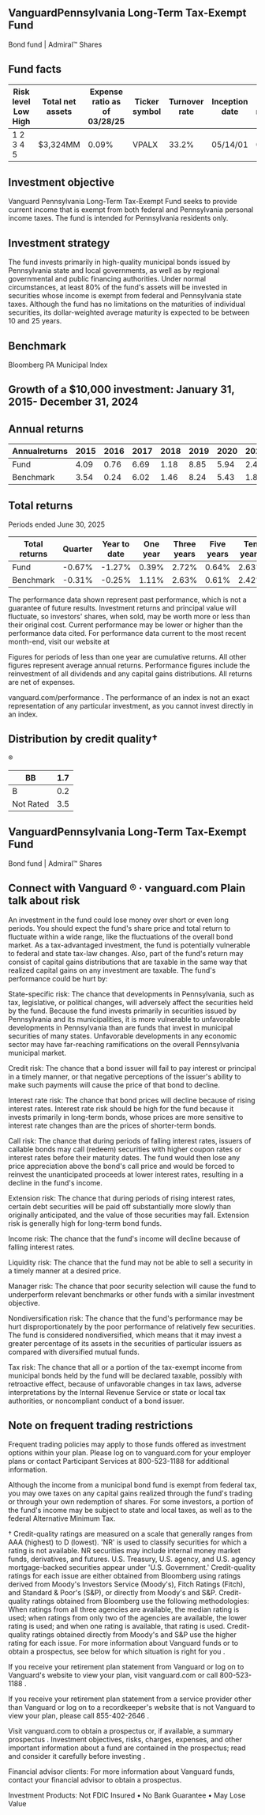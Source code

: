 ## VanguardPennsylvania Long-Term Tax-Exempt Fund

Bond fund | Admiral™ Shares

## Fund facts

| Risk level Low High   | Total net assets   | Expense ratio as of 03/28/25   | Ticker symbol   | Turnover rate   | Inception date   |   Fund number |
|-----------------------|--------------------|--------------------------------|-----------------|-----------------|------------------|---------------|
| 1 2 3 4 5             | $3,324MM           | 0.09%                          | VPALX           | 33.2%           | 05/14/01         |          0577 |

## Investment objective

Vanguard Pennsylvania Long-Term Tax-Exempt Fund seeks to provide current income that is exempt from both federal and Pennsylvania personal income taxes. The fund is intended for Pennsylvania residents only.

## Investment strategy

The fund invests primarily in high-quality municipal bonds issued by Pennsylvania state and local governments, as well as by regional governmental and public financing authorities. Under normal circumstances, at least 80% of the fund's assets will be invested in securities whose income is exempt from federal and Pennsylvania state taxes. Although the fund has no limitations on the maturities of individual securities, its dollar-weighted average maturity is expected to be between 10 and 25 years.

## Benchmark

Bloomberg PA Municipal Index

## Growth of a $10,000 investment:  January 31, 2015-  December 31, 2024

<!-- image -->

## Annual returns

<!-- image -->

| Annualreturns   |   2015 |   2016 |   2017 |   2018 |   2019 |   2020 |   2021 |   2022 |   2023 |   2024 |
|-----------------|--------|--------|--------|--------|--------|--------|--------|--------|--------|--------|
| Fund            |   4.09 |   0.76 |   6.69 |   1.18 |   8.85 |   5.94 |   2.49 | -10.13 |   7.33 |   2.06 |
| Benchmark       |   3.54 |   0.24 |   6.02 |   1.46 |   8.24 |   5.43 |   1.85 |  -9.05 |   6.65 |   1.31 |

## Total returns

Periods ended June 30, 2025

| Total returns   | Quarter   | Year to date   | One year   | Three years   | Five years   | Ten years   |
|-----------------|-----------|----------------|------------|---------------|--------------|-------------|
| Fund            | -0.67%    | -1.27%         | 0.39%      | 2.72%         | 0.64%        | 2.63%       |
| Benchmark       | -0.31%    | -0.25%         | 1.11%      | 2.63%         | 0.61%        | 2.42%       |

The performance data shown represent past performance, which is not a guarantee of future results. Investment returns and principal value will fluctuate, so investors' shares, when sold, may be worth more or less than their original cost. Current performance may be lower or higher than the performance data cited. For performance data current to the most recent month-end, visit our website at

Figures for periods of less than one year are cumulative returns. All other figures represent average annual returns. Performance figures include the reinvestment of all dividends and any capital gains distributions. All returns are net of expenses.

vanguard.com/performance  . The performance of an index is not an exact representation of any particular investment, as you cannot invest directly in an index.

## Distribution by credit quality†

<!-- image -->

®

<!-- image -->

| BB        |   1.7 |
|-----------|-------|
| B         |   0.2 |
| Not Rated |   3.5 |

## VanguardPennsylvania Long-Term Tax-Exempt Fund

Bond fund | Admiral™ Shares

## Connect with Vanguard   ® ·    vanguard.com Plain talk about risk

An investment in the fund could lose money over short or even long periods. You should expect the fund's share price and total return to fluctuate within a wide range, like the fluctuations of the overall bond market. As a tax-advantaged investment, the fund is potentially vulnerable to federal and state tax-law changes. Also, part of the fund's return may consist of capital gains distributions that are taxable in the same way that realized capital gains on any investment are taxable. The fund's performance could be hurt by:

State-specific risk: The chance that developments in Pennsylvania, such as tax, legislative, or political changes, will adversely affect the securities held by the fund. Because the fund invests primarily in securities issued by Pennsylvania and its municipalities, it is more vulnerable to unfavorable developments in Pennsylvania than are funds that invest in municipal securities of many states. Unfavorable developments in any economic sector may have far-reaching ramifications on the overall Pennsylvania municipal market.

Credit risk: The chance that a bond issuer will fail to pay interest or principal in a timely manner, or that negative perceptions of the issuer's ability to make such payments will cause the price of that bond to decline.

Interest rate risk: The chance that bond prices will decline because of rising interest rates. Interest rate risk should be high for the fund because it invests primarily in long-term bonds, whose prices are more sensitive to interest rate changes than are the prices of shorter-term bonds.

Call risk: The chance that during periods of falling interest rates, issuers of callable bonds may call (redeem) securities with higher coupon rates or interest rates before their maturity dates. The fund would then lose any price appreciation above the bond's call price and would be forced to reinvest the unanticipated proceeds at lower interest rates, resulting in a decline in the fund's income.

Extension risk: The chance that during periods of rising interest rates, certain debt securities will be paid off substantially more slowly than originally anticipated, and the value of those securities may fall. Extension risk is generally high for long-term bond funds.

Income risk: The chance that the fund's income will decline because of falling interest rates.

Liquidity risk: The chance that the fund may not be able to sell a security in a timely manner at a desired price.

Manager risk: The chance that poor security selection will cause the fund to underperform relevant benchmarks or other funds with a similar investment objective.

Nondiversification risk: The chance that the fund's performance may be hurt disproportionately by the poor performance of relatively few securities. The fund is considered nondiversified, which means that it may invest a greater percentage of its assets in the securities of particular issuers as compared with diversified mutual funds.

Tax risk: The chance that all or a portion of the tax-exempt income from municipal bonds held by the fund will be declared taxable, possibly with retroactive effect, because of unfavorable changes in tax laws, adverse interpretations by the Internal Revenue Service or state or local tax authorities, or noncompliant conduct of a bond issuer.

## Note on frequent trading restrictions

Frequent trading policies may apply to those funds offered as investment options within your plan. Please log on to   vanguard.com for your employer plans or contact Participant Services at 800-523-1188 for additional information.

Although the income from a municipal bond fund is exempt from federal tax, you may owe taxes on any capital gains realized through the fund's trading or through your own redemption of shares. For some investors, a portion of the fund's income may be subject to state and local taxes, as well as to the federal Alternative Minimum Tax.

† Credit-quality ratings are measured on a scale that generally ranges from AAA (highest) to D (lowest). 'NR' is used to classify securities for which a rating is not available. NR securities may include internal money market funds, derivatives, and futures. U.S. Treasury, U.S. agency, and U.S. agency mortgage-backed securities appear under 'U.S. Government.' Credit-quality ratings for each issue are either obtained from Bloomberg using ratings derived from Moody's Investors Service (Moody's), Fitch Ratings (Fitch), and Standard &amp; Poor's (S&amp;P), or directly from Moody's and S&amp;P. Credit-quality ratings obtained from Bloomberg use the following methodologies: When ratings from all three agencies are available, the median rating is used; when ratings from only two of the agencies are available, the lower rating is used; and when one rating is available, that rating is used. Credit-quality ratings obtained directly from Moody's and S&amp;P use the higher rating for each issue. For more information about Vanguard funds or to obtain a prospectus, see below for which situation is right for you .

If you receive your retirement plan statement from Vanguard or log on to Vanguard's website to view your plan, visit vanguard.com or call 800-523-1188 .

If you receive your retirement plan statement from a service provider other than Vanguard or log on to a recordkeeper's website that is not Vanguard to view your plan, please call 855-402-2646 .

Visit vanguard.com to obtain a prospectus or, if available, a summary prospectus . Investment objectives, risks, charges, expenses, and other important information about a fund are contained in the prospectus; read and consider it carefully before investing .

Financial advisor clients: For more information about Vanguard funds, contact your financial advisor to obtain a prospectus.

Investment Products: Not FDIC Insured • No Bank Guarantee • May Lose Value